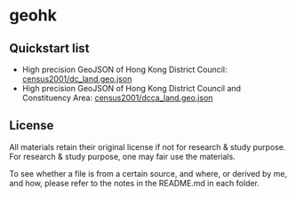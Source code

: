 # geohk

## Quickstart list

- High precision GeoJSON of Hong Kong District Council: [census2001/dc_land.geo.json](census2001/dc_land.geo.json)
- High precision GeoJSON of Hong Kong District Council and Constituency Area: [census2001/dcca_land.geo.json](census2001/dcca_land.geo.json)

## License

All materials retain their original license if not for research & study purpose. For research & study purpose, one may fair use the materials.

To see whether a file is from a certain source, and where, or derived by me, and how, please refer to the notes in the README.md in each folder.


